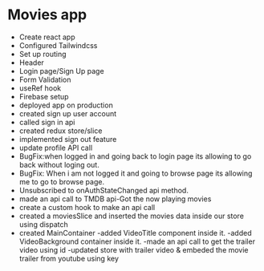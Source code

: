 # Movies app

- Create react app
- Configured Tailwindcss
- Set up routing
- Header
- Login page/Sign Up page
- Form Validation
- useRef hook
- Firebase setup
- deployed app on production
- created sign up user account
- called sign in api
- created redux store/slice
- implemented sign out feature
- update profile API call
- BugFix:when logged in and going back to login page its allowing to go back without loging out.
- BugFix: When i am not logged it and going to browse page its allowing me to go to browse page.
- Unsubscribed to onAuthStateChanged api method.
- made an api call to TMDB api-Got the now playing movies
- create a custom hook to make an api call
- created a moviesSlice and inserted the movies data inside our store using dispatch
- created MainContainer
  -added VideoTitle component inside it.
  -added VideoBackground container inside it.
  -made an api call to get the trailer video using id
  -updated store with trailer video & embeded the movie trailer from youtube using key
